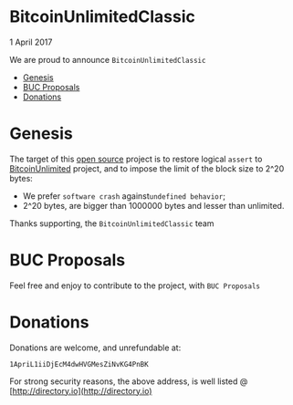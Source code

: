 # BitcoinUnlimitedClassic
1 April 2017

We are proud to announce `BitcoinUnlimitedClassic`

* [Genesis](#genesis)
* [BUC Proposals](#buc-proposals)
* [Donations](#donations)

# Genesis

The target of this [open source](https://en.wikipedia.org/wiki/Open-source_software) project is to restore logical `assert` to [BitcoinUnlimited](https://github.com/BitcoinUnlimited/BitcoinUnlimited) project, and to impose the limit of the block size to 2^20 bytes:
* We prefer `software crash` against`undefined behavior`;
* 2^20 bytes, are bigger than 1000000 bytes and lesser than unlimited.

Thanks supporting, the `BitcoinUnlimitedClassic` team

# BUC Proposals
Feel free and enjoy to contribute to the project, with `BUC Proposals`

# Donations
Donations are welcome, and unrefundable at:

`1ApriL1iiDjEcM4dwHVGMesZiNvKG4PnBK`

For strong security reasons, the above address, is well listed @ [http://directory.io](http://directory.io)

